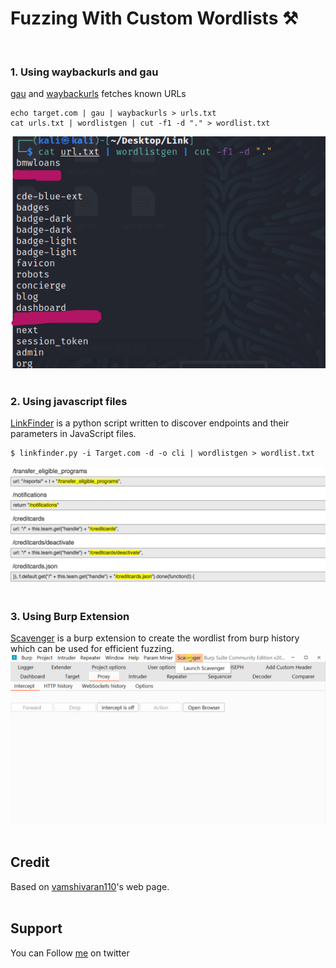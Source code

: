 # Fuzzing With Custom Wordlists ⚒️
&nbsp;


### 1. Using waybackurls and gau
[gau](https://github.com/lc/gau) and [waybackurls](https://github.com/tomnomnom/waybackurls) fetches known URLs
```
echo target.com | gau | waybackurls > urls.txt
cat urls.txt | wordlistgen | cut -f1 -d "." > wordlist.txt
```
![secret09-1.png](../images/secret09-1.png)
</br>&nbsp;

### 2. Using javascript files
[LinkFinder](https://github.com/GerbenJavado/LinkFinder) is a python script written to discover endpoints and their parameters in JavaScript files.
```
$ linkfinder.py -i Target.com -d -o cli | wordlistgen > wordlist.txt
```
![secret09-2.png](../images/secret09-2.png)
</br>&nbsp;

### 3. Using Burp Extension
[Scavenger](https://github.com/0xDexter0us/Scavenger) is a burp extension to create the wordlist from burp history which can be used for efficient fuzzing.
![secret09-3.gif](../images/secret09-3.gif)
</br>&nbsp;

## Credit
Based on [vamshivaran110](https://medium.com/@vamshivaran110/fuzzing-with-custom-wordlists-bb7a808d943f)'s web page.
</br>&nbsp;

## Support
You can Follow [me](https://twitter.com/iamfuche) on twitter 
